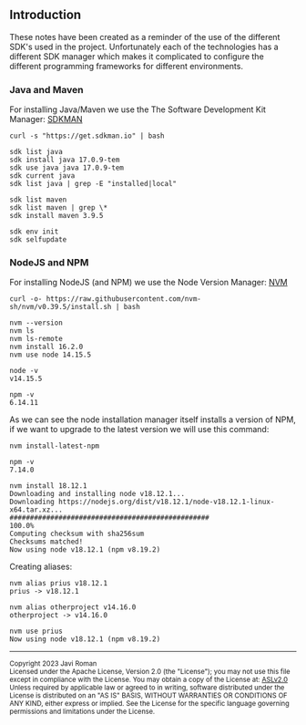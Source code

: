 ## Introduction

These notes have been created as a reminder of the use of the different SDK's
used in the project. Unfortunately each of the technologies has a different SDK
manager which makes it complicated to configure the different programming
frameworks for different environments.

### Java and Maven

For installing Java/Maven we use the The Software Development Kit Manager:
[SDKMAN](https://sdkman.io)

```
curl -s "https://get.sdkman.io" | bash
```

```
sdk list java
sdk install java 17.0.9-tem
sdk use java java 17.0.9-tem
sdk current java
sdk list java | grep -E "installed|local"

sdk list maven
sdk list maven | grep \*
sdk install maven 3.9.5

sdk env init
sdk selfupdate
```

### NodeJS and NPM

For installing NodeJS (and NPM) we use the Node Version Manager:
[NVM](https://github.com/nvm-sh/nvm#install--update-script)

```
curl -o- https://raw.githubusercontent.com/nvm-sh/nvm/v0.39.5/install.sh | bash
```
```
nvm --version
nvm ls
nvm ls-remote
nvm install 16.2.0
nvm use node 14.15.5

node -v
v14.15.5

npm -v
6.14.11
```

As we can see the node installation manager itself installs a version of NPM, 
if we want to upgrade to the latest version we will use this command:

```
nvm install-latest-npm

npm -v
7.14.0

nvm install 18.12.1
Downloading and installing node v18.12.1...
Downloading https://nodejs.org/dist/v18.12.1/node-v18.12.1-linux-x64.tar.xz...
#################################################
100.0%
Computing checksum with sha256sum
Checksums matched!
Now using node v18.12.1 (npm v8.19.2)
```
Creating aliases:

```
nvm alias prius v18.12.1
prius -> v18.12.1

nvm alias otherproject v14.16.0
otherproject -> v14.16.0

nvm use prius
Now using node v18.12.1 (npm v8.19.2)
```

---
<sub>
Copyright 2023 Javi Roman
<br>
Licensed under the Apache License, Version 2.0 (the "License");
you may not use this file except in compliance with the License.
You may obtain a copy of the License at: 
<a href="https://www.apache.org/licenses/LICENSE-2.0">ASLv2.0</a>
 Unless required by applicable law or agreed to in writing, software
distributed under the License is distributed on an "AS IS" BASIS,
WITHOUT WARRANTIES OR CONDITIONS OF ANY KIND, either express or implied.
See the License for the specific language governing permissions and
limitations under the License.

